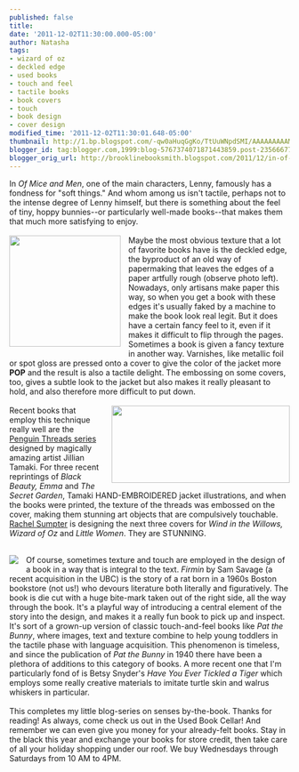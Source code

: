 ```yaml
---
published: false
title: 
date: '2011-12-02T11:30:00.000-05:00'
author: Natasha
tags:
- wizard of oz
- deckled edge
- used books
- touch and feel
- tactile books
- book covers
- touch
- book design
- cover design
modified_time: '2011-12-02T11:30:01.648-05:00'
thumbnail: http://1.bp.blogspot.com/-qw0aHuqGgKo/TtUuWNpdSMI/AAAAAAAAAMg/5f-yCuSwg_s/s72-c/deckle.jpg
blogger_id: tag:blogger.com,1999:blog-5767374071871443859.post-2356667729150632968
blogger_orig_url: http://brooklinebooksmith.blogspot.com/2011/12/in-of-mice-and-men-one-of-main.html
---
```


In <i>Of Mice and Men</i>, one of the main characters, Lenny, famously has a fondness for "soft things." And whom among us isn't tactile, perhaps not to the intense&nbsp;degree&nbsp;of Lenny himself, but there is something about the feel of tiny, hoppy bunnies--or particularly well-made books--that makes them that much more satisfying to enjoy.<br /><br /><a href="http://1.bp.blogspot.com/-qw0aHuqGgKo/TtUuWNpdSMI/AAAAAAAAAMg/5f-yCuSwg_s/s1600/deckle.jpg" imageanchor="1" style="clear: left; display: inline !important; float: left; margin-bottom: 1em; margin-right: 1em; text-align: center;"><img border="0" height="200" src="http://1.bp.blogspot.com/-qw0aHuqGgKo/TtUuWNpdSMI/AAAAAAAAAMg/5f-yCuSwg_s/s200/deckle.jpg" width="200" /></a>Maybe the most obvious texture that a lot of favorite books have is the deckled edge, the byproduct of an old way of papermaking that leaves the edges of a paper artfully rough (observe photo left). Nowadays, only artisans make paper this way, so when you get a book with these edges it's usually faked by a machine to make the book look real legit. But it does have a certain fancy feel to it, even if it makes it difficult to flip through the pages. Sometimes a book is given a fancy texture in another way. Varnishes, like metallic foil or spot gloss are pressed onto a cover to give the color of the jacket more <b>POP</b>&nbsp;and the result is also a tactile delight. The embossing on some covers, too, gives a subtle look to the jacket but also makes it really pleasant to hold, and also therefore more difficult to put down.<br /><br /><a href="http://3.bp.blogspot.com/-boOw1AaaY5k/TtUyAdiXh7I/AAAAAAAAAMw/ztS34lJ8iok/s1600/oz.jpg" imageanchor="1" style="clear: right; float: right; margin-bottom: 1em; margin-left: 1em;"><img border="0" height="139" src="http://3.bp.blogspot.com/-boOw1AaaY5k/TtUyAdiXh7I/AAAAAAAAAMw/ztS34lJ8iok/s320/oz.jpg" width="320" /></a>Recent books that employ this technique really well are the <a href="http://us.penguingroup.com/static/pages/classics/penguinthreads.html" style="text-align: left;">Penguin Threads series</a><span class="Apple-style-span" style="text-align: left;"> designed by magically amazing artist Jillian Tamaki. For three recent reprintings of </span><i>Black Beauty, Emma</i><span class="Apple-style-span" style="text-align: left;">&nbsp;and </span><i>The Secret Garden</i>, Tamaki HAND-EMBROIDERED jacket illustrations, and when the books were printed, the texture of the threads was embossed on the cover, making them stunning art objects that are compulsively touchable. <a href="http://www.flickr.com/photos/alonewolverine/">Rachel Sumpter</a> is designing the next three covers for <i>Wind in the Willows, Wizard of Oz</i> and <i>Little Women</i>. They are STUNNING.<br /><div><div class="separator" style="clear: both; text-align: center;"></div><div style="text-align: left;"><div style="text-align: -webkit-auto;"><br /></div></div><a href="http://1.bp.blogspot.com/-cEv62e_5R4s/TtUyaJB_aXI/AAAAAAAAAM4/RVZFzrIspdc/s1600/firmin.jpg" imageanchor="1" style="clear: left; float: left; margin-bottom: 1em; margin-right: 1em;"><img border="0" src="http://1.bp.blogspot.com/-cEv62e_5R4s/TtUyaJB_aXI/AAAAAAAAAM4/RVZFzrIspdc/s1600/firmin.jpg" /></a>Of course, sometimes texture and touch are employed in the design of a book in a way that is integral to the text. <i>Firmin </i>by Sam Savage (a recent&nbsp;acquisition&nbsp;in the UBC) is the story of a rat born in a 1960s Boston bookstore (not us!) who devours literature both literally and figuratively. The book is die cut with a huge bite-mark taken out of the right side, all the way through the book. It's a playful way of introducing a central element of the story into the design, and makes it a really fun book to pick up and inspect. It's sort of a grown-up version of classic touch-and-feel books like <i>Pat the Bunny</i>, where images, text and texture combine to help young toddlers in the tactile phase with language acquisition. This phenomenon is timeless, and since the publication of <i>Pat the Bunny</i>&nbsp;in 1940 there have been a plethora of additions to this category of books. A more recent one that I'm particularly fond of is Betsy Snyder's <i>Have You Ever Tickled a Tiger</i>&nbsp;which employs some really creative materials to imitate turtle skin and walrus whiskers in particular.<br /><br />This completes my little blog-series on senses by-the-book. Thanks for reading! As always, come check us out in the Used Book Cellar! And remember we can even give you money for your already-felt books.&nbsp;Stay in the black this year and exchange your books for store credit, then take care of all your holiday shopping under our roof. We buy Wednesdays through Saturdays from 10 AM to 4PM.</div>